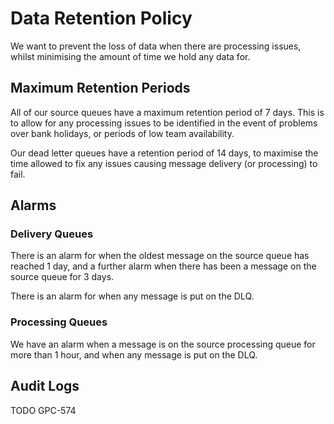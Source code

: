 # Data Retention Policy

We want to prevent the loss of data when there are processing issues, whilst minimising the amount of time we hold any
data for.

## Maximum Retention Periods

All of our source queues have a maximum retention period of 7 days. This is to allow for any processing issues to be
identified in the event of problems over bank holidays, or periods of low team availability.

Our dead letter queues have a retention period of 14 days, to maximise the time allowed to fix any issues causing
message delivery (or processing) to fail.



## Alarms

### Delivery Queues

There is an alarm for when the oldest message on the source queue has reached 1 day, and a further alarm when there has
been a
message on the source queue for 3 days.

There is an alarm for when any message is put on the DLQ.

### Processing Queues

We have an alarm when a message is on the source processing queue for more than 1 hour, and when any message is put on
the DLQ.

## Audit Logs

TODO GPC-574

